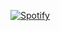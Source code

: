 [![Spotify](https://sptfy-rafaelsutiono.vercel.app/api/spotify)](https://open.spotify.com/user/21avwkvu5ymc66l243cvlgn2q)
